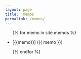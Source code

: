 ```yaml
---
layout: page
title:  memos
permalink: /memos/
---
```



<ul class="listing">

{% for memo in site.memos %}


  <li class="listing-item">
  [{{memo}}] ({{ memo }})
  </li>

   
{% endfor %}
